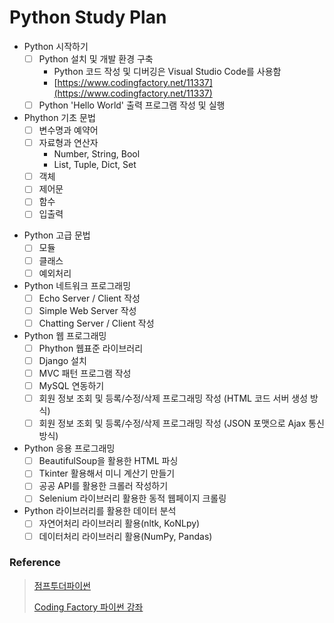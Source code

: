 # Python Study Plan

* Python 시작하기
  - [ ] Python 설치 및 개발 환경 구축
    - Python 코드 작성 및 디버깅은 Visual Studio Code를 사용함
    - [https://www.codingfactory.net/11337](https://www.codingfactory.net/11337)
  - [ ] Python 'Hello World' 출력 프로그램 작성 및 실행
* Phython 기초 문법
  - [ ] 변수명과 예약어
  - [ ] 자료형과 연산자
    - Number, String, Bool
    - List, Tuple, Dict, Set
  - [ ] 객체
  - [ ] 제어문
  - [ ] 함수
  - [ ] 입출력
- Python 고급 문법
  - [ ] 모듈
  - [ ] 클래스
  - [ ] 예외처리
- Python 네트워크 프로그래밍
  - [ ] Echo Server / Client 작성
  - [ ] Simple Web Server 작성
  - [ ] Chatting Server / Client 작성
- Python 웹 프로그래밍
  - [ ] Phython 웹표준 라이브러리
  - [ ] Django 설치
  - [ ] MVC 패턴 프로그램 작성
  - [ ] MySQL 연동하기
  - [ ] 회원 정보 조회 및 등록/수정/삭제 프로그래밍 작성 (HTML 코드 서버 생성 방식)
  - [ ] 회원 정보 조회 및 등록/수정/삭제 프로그래밍 작성 (JSON 포맷으로 Ajax 통신 방식)
- Python 응용 프로그래밍
  - [ ] BeautifulSoup을 활용한 HTML 파싱
  - [ ] Tkinter 활용해서 미니 계산기 만들기
  - [ ] 공공 API를 활용한 크롤러 작성하기
  - [ ] Selenium 라이브러리 활용한 동적 웹페이지 크롤링
- Python 라이브러리를 활용한 데이터 분석
  - [ ] 자연어처리 라이브러리 활용(nltk, KoNLpy)
  - [ ] 데이터처리 라이브러리 활용(NumPy, Pandas)

### Reference
> [점프투더파이썬](https://wikidocs.net/book/1)
>
> [Coding Factory 파이썬 강좌](https://www.codingfactory.net/python-tutorial-table-of-contents)